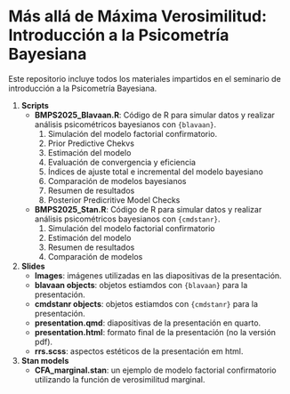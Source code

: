 # Más allá de Máxima Verosimilitud: Introducción a la Psicometría Bayesiana
Este repositorio incluye todos los materiales impartidos en el seminario de introducción a la Psicometría Bayesiana. 
1. **Scripts**
   - **BMPS2025_Blavaan.R**: Código de R para simular datos y realizar análisis psicométricos bayesianos con `{blavaan}`. 
       1. Simulación del modelo factorial confirmatorio.
       2. Prior Predictive Chekvs
       3. Estimación del modelo
       4. Evaluación de convergencia y eficiencia
       5. Índices de ajuste total e incremental del modelo bayesiano
       6. Comparación de modelos bayesianos
       7. Resumen de resultados
       8. Posterior Predicritive Model Checks
   - **BMPS2025_Stan.R**: Código de R para simular datos y realizar análisis psicométricos bayesianos con `{cmdstanr}`.
       1. Simulación del modelo factorial confirmatorio
       2. Estimación del modelo
       3. Resumen de resultados
       4. Comparación de modelos
2. **Slides**
   - **Images**: imágenes utilizadas en las diapositivas de la presentación.
   - **blavaan objects**: objetos estiamdos con `{blavaan}` para la presentación.
   - **cmdstanr objects**: objetos estiamdos con `{cmdstanr}` para la presentación.
   - **presentation.qmd**: diapositivas de la presentación en quarto.
   - **presentation.html**: formato final de la presentación (no la versión pdf).
   - **rrs.scss**: aspectos estéticos de la presentación em html.
3. **Stan models**
   - **CFA_marginal.stan**: un ejemplo de modelo factorial confirmatorio utilizando la función de verosimilitud marginal. 
